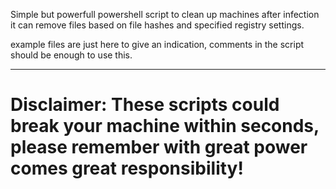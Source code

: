 Simple but powerfull powershell script to clean up machines after infection it can remove files based on file hashes and specified registry settings.

example files are just here to give an indication, comments in the script should be enough to use this.

------------------------------------------------------------------------------------------------------------------------------

# Disclaimer: These scripts could break your machine within seconds, please remember with great power comes great responsibility!
